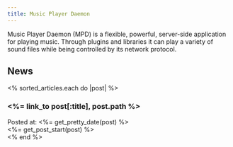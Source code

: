 ```yaml
---
title: Music Player Daemon
---
```


Music Player Daemon (MPD) is a flexible, powerful, server-side
application for playing music.  Through plugins and libraries it can
play a variety of sound files while being controlled by its network
protocol.

## News

<% sorted_articles.each do |post| %>
<div class='post'>
<h3><%= link_to post[:title], post.path %></h3>
<aside>Posted at: <%= get_pretty_date(post) %></aside>
<article>
    <%= get_post_start(post) %>
</article>
</div>
<% end %>
